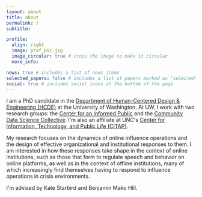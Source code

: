 ```yaml
---
layout: about
title: about
permalink: /
subtitle:

profile:
  align: right
  image: prof_pic.jpg
  image_circular: true # crops the image to make it circular
  more_info: 

news: true # includes a list of news items
selected_papers: false # includes a list of papers marked as "selected={true}"
social: true # includes social icons at the bottom of the page
---
```


I am a PhD candidate in the [Department of Human-Centered Design & Engineering (HCDE)](https://www.hcde.washington.edu/) at the University of Washington. At UW, I work with two research groups: the [Center for an Informed Public](https://www.cip.uw.edu/) and the [Community Data Science Collective](https://wiki.communitydata.science/Main_Page). I'm also an affiliate at UNC's [Center for Information, Technology, and Public Life (CITAP)](https://citap.unc.edu/about/affiliates/).

My research focuses on the dynamics of online influence operations and the design of effective organizational and institutional responses to them. I am interested in how these responses take shape in the context of online institutions, such as those that form to regulate speech and behavior on online platforms, as well as in the context of offline institutions, many of which increasingly find themselves having to respond to influence operations in crisis environments. 

I'm advised by Kate Starbird and Benjamin Mako Hill.